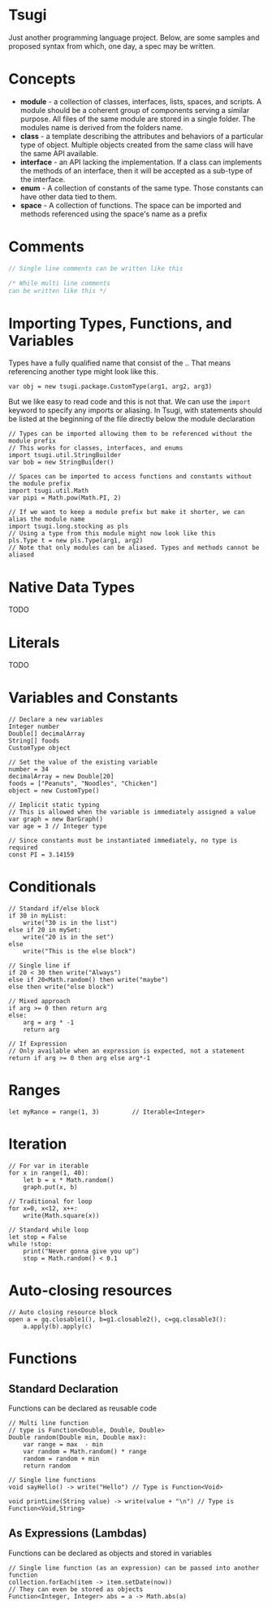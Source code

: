 # Tsugi
Just another programming language project. Below, are some samples and proposed
syntax from which, one day, a spec may be written.

# Concepts
* **module** - a collection of classes, interfaces, lists, spaces, and scripts.
A module should be a coherent group of components serving a similar purpose. All
files of the same module are stored in a single folder. The modules name is
derived from the folders name.
* **class** - a template describing the attributes and behaviors of a particular
type of object. Multiple objects created from the same class will have the same
API available.
* **interface** - an API lacking the implementation. If a class can implements
the methods of an interface, then it will be accepted as a sub-type of the
interface.
* **enum** - A collection of constants of the same type. Those constants can have
other data tied to them.
* **space** - A collection of functions. The space can be imported and methods
referenced using the space's name as a prefix

# Comments
``` java
// Single line comments can be written like this

/* While multi line comments
can be written like this */
```

# Importing Types, Functions, and Variables
Types have a fully qualified name that consist of the <module>.<type>. That means
referencing another type might look like this.
```
var obj = new tsugi.package.CustomType(arg1, arg2, arg3)
```
But we like easy to read code and this is not that. We can use the `import`
keyword to specify any imports or aliasing. In Tsugi, with statements should be
listed at the beginning of the file directly below the module declaration
```
// Types can be imported allowing them to be referenced without the module prefix
// This works for classes, interfaces, and enums
import tsugi.util.StringBuilder
var bob = new StringBuilder()

// Spaces can be imported to access functions and constants without the module prefix
import tsugi.util.Math
var pipi = Math.pow(Math.PI, 2)

// If we want to keep a module prefix but make it shorter, we can alias the module name
import tsugi.long.stocking as pls
// Using a type from this module might now look like this
pls.Type t = new pls.Type(arg1, arg2)
// Note that only modules can be aliased. Types and methods cannot be aliased
```

# Native Data Types
TODO

# Literals
TODO

# Variables and Constants
```
// Declare a new variables
Integer number
Double[] decimalArray
String[] foods
CustomType object

// Set the value of the existing variable
number = 34
decimalArray = new Double[20]
foods = ["Peanuts", "Noodles", "Chicken"]
object = new CustomType()

// Implicit static typing
// This is allowed when the variable is immediately assigned a value
var graph = new BarGraph()
var age = 3 // Integer type

// Since constants must be instantiated immediately, no type is required
const PI = 3.14159
```

# Conditionals
```
// Standard if/else block
if 30 in myList:
    write("30 is in the list")
else if 20 in mySet:
    write("20 is in the set")
else
    write("This is the else block")

// Single line if
if 20 < 30 then write("Always")
else if 20<Math.random() then write("maybe")
else then write("else block")

// Mixed approach
if arg >= 0 then return arg
else:
    arg = arg * -1
    return arg

// If Expression
// Only available when an expression is expected, not a statement
return if arg >= 0 then arg else arg*-1
```

# Ranges
```
let myRance = range(1, 3)         // Iterable<Integer>
```

# Iteration
```
// For var in iterable
for x in range(1, 40):
    let b = x * Math.random()
    graph.put(x, b)

// Traditional for loop
for x=0, x<12, x++:
    write(Math.square(x))

// Standard while loop
let stop = False
while !stop:
    print("Never gonna give you up")
    stop = Math.random() < 0.1
```

# Auto-closing resources
```
// Auto closing resource block
open a = gq.closable1(), b=g1.closable2(), c=gq.closable3():
    a.apply(b).apply(c)
```

# Functions
## Standard Declaration
Functions can be declared as reusable code
```
// Multi line function
// type is Function<Double, Double, Double>
Double random(Double min, Double max):
    var range = max  - min
    var random = Math.random() * range
    random = random + min
    return random

// Single line functions
void sayHello() -> write("Hello") // Type is Function<Void>

void printLine(String value) -> write(value + "\n") // Type is Function<Void,String>
```
## As Expressions (Lambdas)
Functions can be declared as objects and stored in variables
```
// Single line function (as an expression) can be passed into another function
collection.forEach(item -> item.setDate(now))
// They can even be stored as objects
Function<Integer, Integer> abs = a -> Math.abs(a)
```
